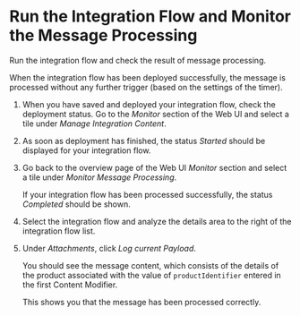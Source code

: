 <!-- loio82d62320472c44849dd22b28b43eaacb -->

# Run the Integration Flow and Monitor the Message Processing

Run the integration flow and check the result of message processing.

When the integration flow has been deployed successfully, the message is processed without any further trigger \(based on the settings of the timer\).

1.  When you have saved and deployed your integration flow, check the deployment status. Go to the *Monitor* section of the Web UI and select a tile under *Manage Integration Content*.

2.  As soon as deployment has finished, the status *Started* should be displayed for your integration flow.

3.  Go back to the overview page of the Web UI *Monitor* section and select a tile under *Monitor Message Processing*.

    If your integration flow has been processed successfully, the status *Completed* should be shown.

4.  Select the integration flow and analyze the details area to the right of the integration flow list.

5.  Under *Attachments*, click *Log current Payload*.

    You should see the message content, which consists of the details of the product associated with the value of `productIdentifier` entered in the first Content Modifier.

    This shows you that the message has been processed correctly.



